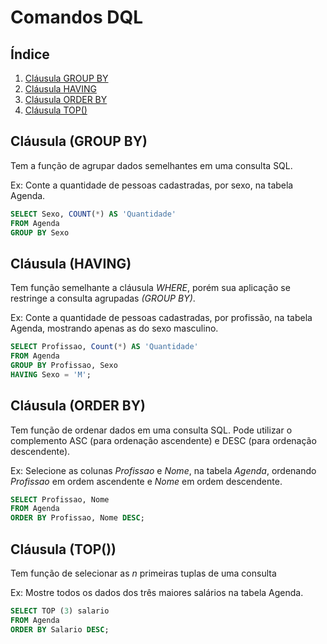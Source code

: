 # Comandos DQL

## Índice
1. [Cláusula GROUP BY](#cláusula-group-by)
2. [Cláusula HAVING](#cláusula-having)
3. [Cláusula ORDER BY](#cláusula-order-by)
4. [Cláusula TOP()](#cláusula-top)

## Cláusula (GROUP BY)
Tem a função de agrupar dados semelhantes em uma consulta SQL.

Ex: Conte a quantidade de pessoas cadastradas, por sexo, na tabela
Agenda.

```sql
SELECT Sexo, COUNT(*) AS 'Quantidade'
FROM Agenda
GROUP BY Sexo
```

## Cláusula (HAVING)
Tem função semelhante a cláusula *WHERE*, porém sua aplicação se restringe a consulta agrupadas *(GROUP BY)*.

Ex: Conte a quantidade de pessoas cadastradas, por profissão, na tabela Agenda, mostrando apenas as do sexo masculino.

```sql
SELECT Profissao, Count(*) AS 'Quantidade'
FROM Agenda
GROUP BY Profissao, Sexo
HAVING Sexo = 'M';
```

## Cláusula (ORDER BY)
Tem função de ordenar dados em uma consulta SQL. Pode utilizar o complemento ASC (para ordenação ascendente) e DESC (para ordenação descendente).

Ex: Selecione as colunas *Profissao* e *Nome*, na tabela *Agenda*, ordenando *Profissao* em ordem ascendente e *Nome* em ordem descendente.

```sql
SELECT Profissao, Nome
FROM Agenda
ORDER BY Profissao, Nome DESC;
```

## Cláusula (TOP())
Tem função de selecionar as *n* primeiras tuplas de uma consulta

Ex: Mostre todos os dados dos três maiores salários na tabela Agenda.

```sql
SELECT TOP (3) salario
FROM Agenda
ORDER BY Salario DESC;
```